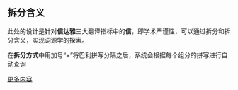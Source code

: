 ## 拆分含义
此处的设计是针对**信达雅**三大翻译指标中的**信**，即学术严谨性，可以通过拆分和拆分含义，实现词源学的探索。

在**拆分方式**中用加号“+”将巴利拼写分隔之后，系统会根据每个组分的拼写进行自动查询

[更多内容](https://visuddhinanda.gitbook.io/wikipali-help-zh-hans/v/master/wbw/edit_win)
